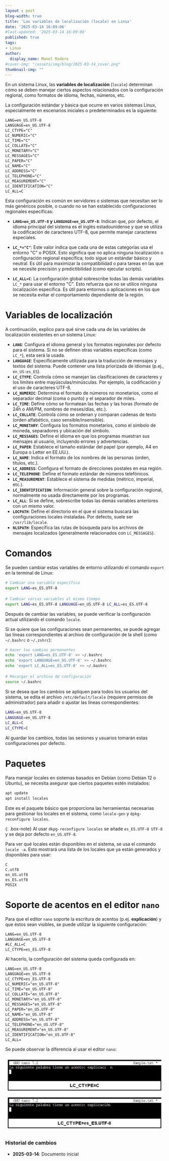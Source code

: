 ```yaml
---
layout : post
blog-width: true
title: 'Las variables de localización (locale) en Linux'
date: '2025-03-14 16:09:06'
#last-updated: '2025-03-14 16:09:06'
published: true
tags:
- Linux
author:
  display_name: Manel Rodero
#cover-img: "/assets/img/blog/2025-03-14_cover.png"
thumbnail-img: ""
---
```


En un sistema Linux, las **variables de localización** (`locale`) determinan cómo se deben manejar ciertos aspectos relacionados con la configuración regional, como formatos de idioma, fechas, números, etc.

La configuración estándar y básica que ocurre en varios sistemas Linux, especialmente en escenarios iniciales o predeterminados es la siguiente:

```plaintext
LANG=en_US.UTF-8
LANGUAGE=en_US.UTF-8
LC_CTYPE="C"
LC_NUMERIC="C"
LC_TIME="C"
LC_COLLATE="C"
LC_MONETARY="C"
LC_MESSAGES="C"
LC_PAPER="C"
LC_NAME="C"
LC_ADDRESS="C"
LC_TELEPHONE="C"
LC_MEASUREMENT="C"
LC_IDENTIFICATION="C"
LC_ALL=C
```

Esta configuración es común en servidores o sistemas que necesitan ser lo más genéricos posible, o cuando no se han establecido configuraciones regionales específicas:

- **`LANG=en_US.UTF-8` y `LANGUAGE=en_US.UTF-8`**: Indican que, por defecto, el idioma principal del sistema es el inglés estadounidense y que se utiliza la codificación de caracteres UTF-8, que permite manejar caracteres especiales.

- **`LC_*="C"`**: Este valor indica que cada una de estas categorías usa el entorno "C" o POSIX. Esto significa que no aplica ninguna localización o configuración regional específica; todo sigue un estándar básico y neutral. Es útil para maximizar la compatibilidad o para tareas en las que se necesite precisión y predictibilidad (como ejecutar scripts).

- **`LC_ALL=C`**: La configuración global sobrescribe todas las demás variables `LC_*` para usar el entorno "C". Esto refuerza que no se utilice ninguna localización específica. Es útil para entornos o aplicaciones en los que se necesita evitar el comportamiento dependiente de la región.

# Variables de localización

A continuación, explico para qué sirve cada una de las variables de localización existentes en un sistema Linux:

- **`LANG`**: Configura el idioma general y los formatos regionales por defecto para el sistema. Si no se definen otras variables específicas (como `LC_*`), esta será la usada.
- **`LANGUAGE`**: Específicamente utilizada para la traducción de mensajes y textos del sistema. Puede contener una lista priorizada de idiomas (p.ej., `en_US:es_ES`).
- **`LC_CTYPE`**: Controla cómo se manejan las clasificaciones de caracteres y los límites entre mayúsculas/minúsculas. Por ejemplo, la codificación y el uso de caracteres UTF-8.
- **`LC_NUMERIC`**: Determina el formato de números no monetarios, como el separador decimal (coma o punto) y el separador de miles.
- **`LC_TIME`**: Define cómo se formatean las fechas y las horas (formato de 24h o AM/PM, nombres de meses/días, etc.).
- **`LC_COLLATE`**: Controla cómo se ordenan y comparan cadenas de texto (orden alfabético, caso sensible/insensible).
- **`LC_MONETARY`**: Configura los formatos monetarios, como el símbolo de moneda, separadores y ubicación del símbolo.
- **`LC_MESSAGES`**: Define el idioma en que los programas muestran sus mensajes al usuario, incluyendo errores y advertencias.
- **`LC_PAPER`**: Establece el tamaño estándar del papel (por ejemplo, A4 en Europa o Letter en EE.UU.).
- **`LC_NAME`**: Indica el formato de los nombres de las personas (orden, títulos, etc.).
- **`LC_ADDRESS`**: Configura el formato de direcciones postales en esa región.
- **`LC_TELEPHONE`**: Define el formato estándar de números telefónicos.
- **`LC_MEASUREMENT`**: Establece el sistema de medidas (métrico, imperial, etc.).
- **`LC_IDENTIFICATION`**: Información general sobre la configuración regional, normalmente no usada directamente por los programas.
- **`LC_ALL`**: Si se define, sobrescribe todas las demás variables anteriores con un mismo valor.
- **`LOCPATH`**: Define el directorio en el que el sistema buscará las configuraciones locales instaladas. Por defecto, suele ser `/usr/lib/locale`.
- **`NLSPATH`**: Especifica las rutas de búsqueda para los archivos de mensajes localizados (generalmente relacionados con `LC_MESSAGES`).

# Comandos

Se pueden cambiar estas variables de entorno utilizando el comando `export` en la terminal de Linux:

```bash
# Cambiar una variable específica
export LANG=es_ES.UTF-8

# Cambiar varias variables al mismo tiempo
export LANG=es_ES.UTF-8 LANGUAGE=en_US.UTF-8 LC_ALL=es_ES.UTF-8
```

Después de cambiar las variables, se puede verificar la configuración actual utilizando el comando `locale`.

Si se quiere que las configuraciones sean permanentes, se puede agregar las líneas correspondientes al archivo de configuración de la shell (como `~/.bashrc` o `~/.zshrc`):

```bash
# Hacer los cambios permanentes
echo 'export LANG=es_ES.UTF-8' >> ~/.bashrc
echo 'export LANGUAGE=en_US.UTF-8' >> ~/.bashrc
echo 'export LC_ALL=es_ES.UTF-8' >> ~/.bashrc

# Recargar el archivo de configuración
source ~/.bashrc
```

Si se desea que los cambios se apliquen para todos los usuarios del sistema, se edita el archivo `/etc/default/locale` (requiere permisos de administrador) para añadir o ajustar las líneas correspondientes:

```bash
LANG=en_US.UTF-8
LANGUAGE=en_US.UTF-8
LC_ALL=C
LC_CTYPE=C
```

Al guardar los cambios, todas las sesiones y usuarios tomarán estas configuraciones por defecto.

# Paquetes

Para manejar locales en sistemas basados en Debian (como Debian 12 o Ubuntu), se necesita asegurar que ciertos paquetes estén instalados:

```bash
apt update
apt install locales
```

Este es el paquete básico que proporciona las herramientas necesarias para gestionar los locales en el sistema, como `locale-gen` y `dpkg-reconfigure locales`.

{: .box-note}
Al usar `dkpg-reconfigure locales` se añade `es_ES.UTF-8 UTF-8` y se deja por defecto `en_US.UTF-8`.

Para ver qué locales están disponibles en el sistema, se usa el comando `locale -a`. Esto mostrará una lista de los locales que ya están generados y disponibles para usar:

```plaintext
C
C.utf8
en_US.utf8
es_ES.utf8
POSIX
```

# Soporte de acentos en el editor `nano`

Para que el editor `nano` soporte la escritura de acentos (p.ej. **explicación**) y que éstos sean visibles, se puede utilizar la siguiente configuración:

```
LANG=en_US.UTF-8
LANGUAGE=en_US.UTF-8
#LC_ALL=C
LC_CTYPE=es_ES.UTF-8
```

Al hacerlo, la configuración del sistema queda configurada en:

```plaintext
LANG=en_US.UTF-8
LANGUAGE=en_US.UTF-8
LC_CTYPE=es_ES.UTF-8
LC_NUMERIC="en_US.UTF-8"
LC_TIME="en_US.UTF-8"
LC_COLLATE="en_US.UTF-8"
LC_MONETARY="en_US.UTF-8"
LC_MESSAGES="en_US.UTF-8"
LC_PAPER="en_US.UTF-8"
LC_NAME="en_US.UTF-8"
LC_ADDRESS="en_US.UTF-8"
LC_TELEPHONE="en_US.UTF-8"
LC_MEASUREMENT="en_US.UTF-8"
LC_IDENTIFICATION="en_US.UTF-8"
LC_ALL=
```

Se puede observar la diferencia al usar el editor `nano`:

![Editor nano con es-ES.UTF-8][1]

### Historial de cambios

* **2025-03-14**: Documento inicial

[1]: /assets/img/blog/2025-03-14_image_1.png "Editor nano con es-ES.UTF-8"
